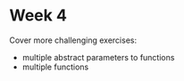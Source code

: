 # Week 4

Cover more challenging exercises:
- multiple abstract parameters to functions
- multiple functions